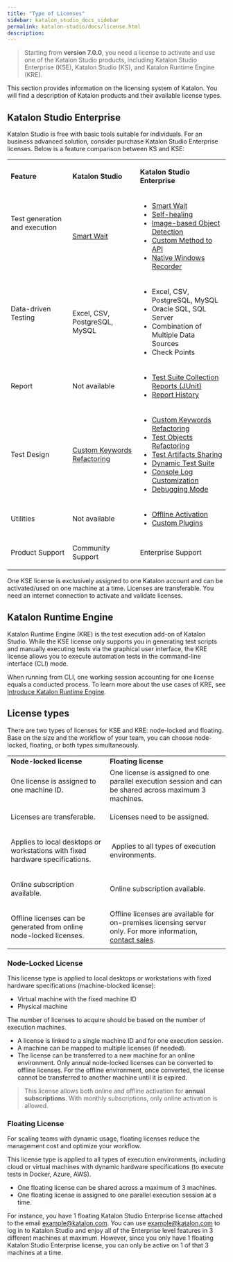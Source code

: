 ```yaml
---
title: "Type of Licenses"
sidebar: katalon_studio_docs_sidebar
permalink: katalon-studio/docs/license.html
description:
---
```


> Starting from **version 7.0.0**, you need a license to activate and use one of the Katalon Studio products, including Katalon Studio Enterprise (KSE), Katalon Studio (KS), and Katalon Runtime Engine (KRE).

This section provides information on the licensing system of Katalon. You will find a description of Katalon products and their available license types.

## Katalon Studio Enterprise

Katalon Studio is free with basic tools suitable for individuals. For an business advanced solution, consider purchase Katalon Studio Enterprise licenses. Below is a feature comparison between KS and KSE:

<table>
	<tbody>
		<tr>
			<td>
				<p><strong>Feature</strong></p>
			</td>
			<td>
				<p><strong>Katalon Studio</strong></p>
			</td>
			<td>
				<p><strong>Katalon Studio Enterprise</strong></p>
			</td>
		</tr>
		<tr>
			<td>
				<p>Test generation and execution</p>
				<br /><br /><br /></td>
			<td>
				<p><a href="https://docs.katalon.com/katalon-studio/docs/webui-smartwait.html">Smart Wait</a></p>
			</td>
			<td>
				<ul>
					<li><a href="https://docs.katalon.com/katalon-studio/docs/webui-smartwait.html">Smart Wait</a></li>
					<li><a href="https://docs.katalon.com/katalon-studio/docs/self-healing.html">Self-healing</a></li>
					<li><a href="https://docs.katalon.com/katalon-studio/docs/web-image-based-object-recognition.html">Image-based Object Detection</a></li>
					<li><a href="https://docs.katalon.com/katalon-studio/docs/create_first_api_test_katalon_studio.html#create-custom-apiweb-service-methods">Custom Method to API</a></li>
					<li><a href="https://docs.katalon.com/katalon-studio/docs/windows-native-record.html">Native Windows Recorder</a></li>
				</ul>
			</td>
		</tr>
		<tr>
			<td>
				<p>Data-driven Testing</p>
				<br /><br /></td>
			<td>
				<p>Excel, CSV, PostgreSQL, MySQL</p>
			</td>
			<td>
				<ul>
					<li>Excel, CSV, PostgreSQL, MySQL</li>
					<li>Oracle SQL, SQL Server</li>
					<li>Combination of Multiple Data Sources</li>
					<li>Check Points</li>
				</ul>
			</td>
		</tr>
		<tr>
			<td>
				<p>Report&nbsp;</p>
			</td>
			<td>
				<p>Not available</p>
			</td>
			<td>
				<ul>
					<li><a href="https://docs.katalon.com/katalon-studio/docs/test-suite-report.html#test-suite-collection-report">Test Suite Collection Reports (JUnit)</a></li>
					<li><a href="https://docs.katalon.com/katalon-studio/docs/test-suite-report.html#report-history">Report History</a></li>
				</ul>
			</td>
		</tr>
		<tr>
			<td>
				<p>Test Design</p>
			</td>
			<td>
				<p><a href="https://docs.katalon.com/katalon-studio/docs/custom-keywords-refactor.html">Custom Keywords Refactoring</a></p>
			</td>
			<td>
				<ul>
					<li><a href="https://docs.katalon.com/katalon-studio/docs/custom-keywords-refactor.html">Custom Keywords Refactoring</a></li>
					<li><a href="https://docs.katalon.com/katalon-studio/docs/test-objects-refactoring.html">Test Objects Refactoring</a></li>
					<li><a href="https://docs.katalon.com/katalon-studio/docs/import-export-test-artifact.html">Test Artifacts Sharing</a></li>
					<li><a href="https://docs.katalon.com/katalon-studio/docs/basic-search-for-dynamic-querying-test-suite.html">Dynamic Test Suite</a></li>
					<li><a href="https://docs.katalon.com/katalon-studio/docs/working-with-execution-log.html#customize-console-log">Console Log Customization</a></li>
					<li><a href="https://docs.katalon.com/katalon-studio/docs/execute-a-test-case-or-a-test-suite.html#debug-a-test-case">Debugging Mode</a></li>
				</ul>
			</td>
		</tr>
		<tr>
			<td>
				<p>Utilities&nbsp;</p>
			</td>
			<td>
				<p>Not available</p>
			</td>
			<td>
				<ul>
					<li><a href="https://docs.katalon.com/katalon-studio/docs/activate-KSE.html#offline-activation">Offline Activation</a></li>
					<li><a href="https://docs.katalon.com/katalon-store/docs/publisher/how-to-develop-custom-keywords-plugins.html">Custom Plugins</a></li>
				</ul>
			</td>
		</tr>
		<tr>
			<td>
				<p>Product Support</p>
			</td>
			<td>
				<p>Community Support</p>
			</td>
			<td>
				<p>Enterprise Support</p>
			</td>
		</tr>
	</tbody>
</table>

One KSE license is exclusively assigned to one Katalon account and can be activated/used on one machine at a time. Licenses are transferable. You need an internet connection to activate and validate licenses.

## Katalon Runtime Engine

Katalon Runtime Engine (KRE) is the test execution add-on of Katalon Studio. While the KSE license only supports you in generating test scripts and manually executing tests via the graphical user interface, the KRE license allows you to execute automation tests in the command-line interface (CLI) mode.

When running from CLI, one working session accounting for one license equals a conducted process. To learn more about the use cases of KRE, see [Introduce Katalon Runtime Engine](https://docs.katalon.com/katalon-studio/docs/intro-RE.html).

## License types

There are two types of licenses for KSE and KRE: node-locked and floating. Base on the size and the workflow of your team, you can choose node-locked, floating, or both types simultaneously.

<table>
	<tbody>
		<tr>
			<td><strong>Node-locked license</strong></td>
			<td><strong>Floating license</strong></td>
		</tr>
		<tr>
			<td>
				<p>One license is assigned to one machine ID.</p>
			</td>
			<td>One license is assigned to one parallel execution session and can be shared across maximum 3 machines.</td>
		</tr>
		<tr>
			<td>
				<p>Licenses are transferable.</p>
			</td>
			<td>Licenses need to be assigned.</td>
		</tr>
		<tr>
			<td>
				<p>Applies to local desktops or workstations with fixed hardware specifications.</p>
			</td>
			<td>&nbsp;Applies to all types of execution environments.</td>
		</tr>
		<tr>
			<td>
				<p>Online subscription available.</p>
			</td>
			<td>Online subscription available.</td>
		</tr>
		<tr>
			<td>
				<p>Offline licenses can be generated from online node-locked licenses.</p>
			</td>
			<td>Offline licenses are available for on-premises licensing server only. For more information, <a href="https://www.katalon.com/book-a-demo/">contact sales</a>.</td>
		</tr>
	</tbody>
</table>

### Node-Locked License

This license type is applied to local desktops or workstations with fixed hardware specifications (machine-blocked license):

* Virtual machine with the fixed machine ID
* Physical machine

The number of licenses to acquire should be based on the number of execution machines.

* A license is linked to a single machine ID and for one execution session.
* A machine can be mapped to multiple licenses (if needed).
* The license can be transferred to a new machine for an online environment. Only annual node-locked licenses can be converted to offline licenses. For the offline environment, once converted, the license cannot be transferred to another machine until it is expired.

> This license allows both online and offline activation for **annual subscriptions**. With monthly subscriptions, only online activation is allowed.

### Floating License

For scaling teams with dynamic usage, floating licenses reduce the management cost and optimize your workflow.

This license type is applied to all types of execution environments, including cloud or virtual machines with dynamic hardware specifications (to execute tests in Docker, Azure, AWS).

* One floating license can be shared across a maximum of 3 machines.
* One floating license is assigned to one parallel execution session at a time.

For instance, you have 1 floating Katalon Studio Enterprise license attached to the email example@katalon.com.
You can use example@katalon.com to log in to Katalon Studio and enjoy all of the Enterprise level features in 3 different machines at maximum.
However, since you only have 1 floating Katalon Studio Enterprise license, you can only be active on 1 of that 3 machines at a time.